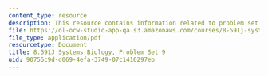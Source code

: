 ```yaml
---
content_type: resource
description: This resource contains information related to problem set 9.
file: https://ol-ocw-studio-app-qa.s3.amazonaws.com/courses/8-591j-systems-biology-fall-2014/90755c9dd0694efa374907c1416297eb_MIT8_591JF14_ProblemSet9.pdf
file_type: application/pdf
resourcetype: Document
title: 8.591J Systems Biology, Problem Set 9
uid: 90755c9d-d069-4efa-3749-07c1416297eb
---
```

